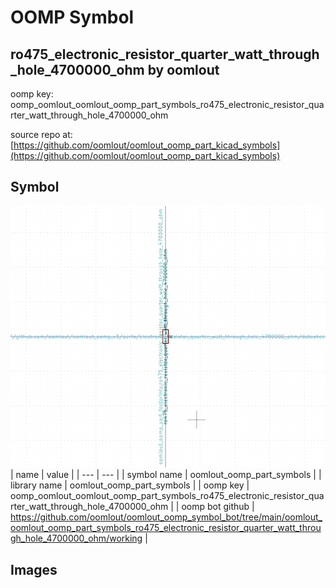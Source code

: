 # OOMP Symbol  
## ro475_electronic_resistor_quarter_watt_through_hole_4700000_ohm  by oomlout  
  
oomp key: oomp_oomlout_oomlout_oomp_part_symbols_ro475_electronic_resistor_quarter_watt_through_hole_4700000_ohm  
  
source repo at: [https://github.com/oomlout/oomlout_oomp_part_kicad_symbols](https://github.com/oomlout/oomlout_oomp_part_kicad_symbols)  
## Symbol  
  
[![working.png](working_600.png)](working.png)  
| name | value | 
| --- | --- | 
| symbol name | oomlout_oomp_part_symbols | 
| library name | oomlout_oomp_part_symbols | 
| oomp key | oomp_oomlout_oomlout_oomp_part_symbols_ro475_electronic_resistor_quarter_watt_through_hole_4700000_ohm | 
| oomp bot github | https://github.com/oomlout/oomlout_oomp_symbol_bot/tree/main/oomlout_oomlout_oomp_part_symbols_ro475_electronic_resistor_quarter_watt_through_hole_4700000_ohm/working | 
## Images  
